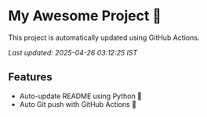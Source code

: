 # My Awesome Project 🚀

This project is automatically updated using GitHub Actions.

_Last updated: 2025-04-26 03:12:25 IST_

## Features
- Auto-update README using Python 🐍
- Auto Git push with GitHub Actions 🤖
